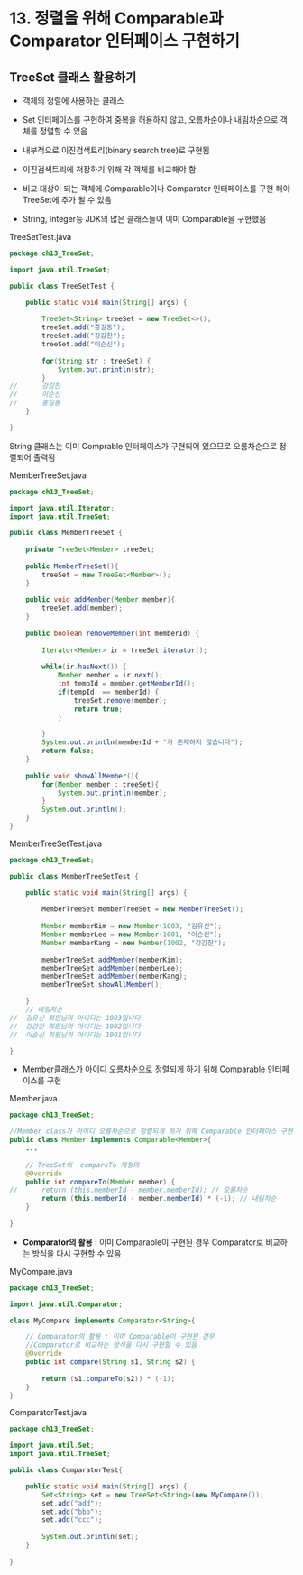# 13. 정렬을 위해 Comparable과 Comparator 인터페이스 구현하기

## TreeSet 클래스 활용하기

- 객체의 정렬에 사용하는 클래스

- Set 인터페이스를 구현하여 중복을 허용하지 않고, 오름차순이나 내림차순으로 객체를 정렬할 수 있음

- 내부적으로 이진검색트리(binary search tree)로 구현됨

- 이진검색트리에 저장하기 위해 각 객체를 비교해야 함

- 비교 대상이 되는 객체에 Comparable이나 Comparator 인터페이스를 구현 해야 TreeSet에 추가 될 수 있음

- String, Integer등 JDK의 많은 클래스들이 이미 Comparable을 구현했음


TreeSetTest.java  
```java
package ch13_TreeSet;

import java.util.TreeSet;

public class TreeSetTest {

	public static void main(String[] args) {
		
		TreeSet<String> treeSet = new TreeSet<>();
		treeSet.add("홍길동");
		treeSet.add("강감찬");
		treeSet.add("이순신");
		
		for(String str : treeSet) {
			System.out.println(str);
		}
//		강감찬
//		이순신
//		홍길동
	}

}

```
String 클래스는 이미 Comprable 인터페이스가 구현되어 있으므로 오름차순으로 정렬되어 출력됨


MemberTreeSet.java
```java
package ch13_TreeSet;

import java.util.Iterator;
import java.util.TreeSet;

public class MemberTreeSet {
	
	private TreeSet<Member> treeSet;
	
	public MemberTreeSet(){
		treeSet = new TreeSet<Member>();
	}
	
	public void addMember(Member member){
		treeSet.add(member);
	}
	
	public boolean removeMember(int memberId) {
		
		Iterator<Member> ir = treeSet.iterator();
		
		while(ir.hasNext()) {
			Member member = ir.next();
			int tempId = member.getMemberId();
			if(tempId  == memberId) {
				treeSet.remove(member);
				return true;
			}
			
		}
		System.out.println(memberId + "가 존재하지 않습니다");
		return false;
	}
	
	public void showAllMember(){
		for(Member member : treeSet){
			System.out.println(member);
		}
		System.out.println();
	}
}

```

MemberTreeSetTest.java
```java
package ch13_TreeSet;

public class MemberTreeSetTest {

	public static void main(String[] args) {
		
		MemberTreeSet memberTreeSet = new MemberTreeSet();
		
		Member memberKim = new Member(1003, "김유신");
		Member memberLee = new Member(1001, "이순신");
		Member memberKang = new Member(1002, "강감찬");
		
		memberTreeSet.addMember(memberKim);
		memberTreeSet.addMember(memberLee);
		memberTreeSet.addMember(memberKang);
		memberTreeSet.showAllMember();

	}
	// 내림차순
//	김유신 회원님의 아이디는 1003입니다
//	강감찬 회원님의 아이디는 1002입니다
//	이순신 회원님의 아이디는 1001입니다

}

```

- Member클래스가 아이디 오름차순으로 정렬되게 하기 위해 Comparable 인터페이스를 구현

Member.java
```java
package ch13_TreeSet;

//Member class가 아이디 오름차순으로 정렬되게 하기 위해 Comparable 인터페이스 구현
public class Member implements Comparable<Member>{
    ...
	
	// TreeSet의  compareTo 재정의
	@Override
	public int compareTo(Member member) {
//		return (this.memberId - member.memberId); // 오룸차순
		return (this.memberId - member.memberId) * (-1); // 내림차순
	}
	
}

```

- **Comparator의 활용** : 이미 Comparable이 구현된 경우 Comparator로 비교하는 방식을 다시 구현할 수 있음


MyCompare.java

```java
package ch13_TreeSet;

import java.util.Comparator;

class MyCompare implements Comparator<String>{

	// Comparator의 활용 : 이미 Comparable이 구현된 경우 
	//Comparator로 비교하는 방식을 다시 구현할 수 있음
	@Override
	public int compare(String s1, String s2) {
		
		return (s1.compareTo(s2)) * (-1);
	}
}
```

ComparatorTest.java
```java
package ch13_TreeSet;

import java.util.Set;
import java.util.TreeSet;

public class ComparatorTest{

	public static void main(String[] args) {
		Set<String> set = new TreeSet<String>(new MyCompare());
		set.add("add");
		set.add("bbb");
		set.add("ccc");
		
		System.out.println(set);
	}
	
}
```
